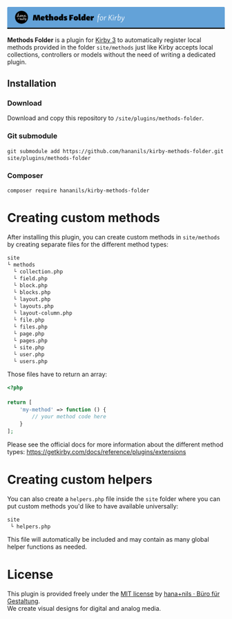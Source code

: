 ![Kirby Methods Folder](.github/title.png)

**Methods Folder** is a plugin for [Kirby 3](https://getkirby.com) to automatically register local methods provided in the folder `site/methods` just like Kirby accepts local collections, controllers or models without the need of writing a dedicated plugin.

## Installation

### Download

Download and copy this repository to `/site/plugins/methods-folder`.

### Git submodule

```
git submodule add https://github.com/hananils/kirby-methods-folder.git site/plugins/methods-folder
```

### Composer

```
composer require hananils/kirby-methods-folder
```

# Creating custom methods

After installing this plugin, you can create custom methods in `site/methods` by creating separate files for the different method types:

```
site
└ methods
  └ collection.php
  └ field.php
  └ block.php
  └ blocks.php
  └ layout.php
  └ layouts.php
  └ layout-column.php
  └ file.php
  └ files.php
  └ page.php
  └ pages.php
  └ site.php
  └ user.php
  └ users.php
```

Those files have to return an array:

```php
<?php

return [
    'my-method' => function () {
        // your method code here
    }
];
```

Please see the official docs for more information about the different method types: <https://getkirby.com/docs/reference/plugins/extensions>

# Creating custom helpers

You can also create a `helpers.php` file inside the `site` folder where you can put custom methods you'd like to have available universally:

```
site
 └ helpers.php
```

This file will automatically be included and may contain as many global helper functions as needed.

# License

This plugin is provided freely under the [MIT license](LICENSE.md) by [hana+nils · Büro für Gestaltung](https://hananils.de).  
We create visual designs for digital and analog media.
